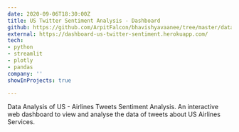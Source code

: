 ```yaml
---
date: 2020-09-06T18:30:00Z
title: US Twitter Sentiment Analysis - Dashboard
github: https://github.com/ArpitFalcon/bhavishyavaanee/tree/master/dataanalysis_twitter_us_sentiment
external: https://dashboard-us-twitter-sentiment.herokuapp.com/
tech:
- python
- streamlit
- plotly
- pandas
company: ''
showInProjects: true

---
```

Data Analysis of US - Airlines Tweets Sentiment Analysis. An interactive web dashboard to view and analyse the data of tweets about US Airlines Services. 